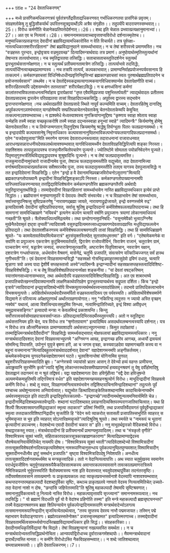 +++
title = "24 देवताधिकरणम्"

+++
मध्ये प्रासंगिकमधिकरणत्रयं पूर्वतंत्रगर्तेद्रपीताद्यधिकरणवत् गर्भाधिकरणतया प्रासंगिकं प्रवृत्तम्। संग्रहश्लोकेषु तु बुद्धिसौकर्यार्थं उपरितनसूत्रद्वयार्थोऽपि अत्रैव संगृहीतः।। तदुपर्यपि बादरायणस्सम्भवात्।।25।। विरोधः कर्मणीति चेन्नानेकप्रतिपत्तेर्दर्शनात्।।26।। शब्द इति चेन्नातः प्रभवात्प्रत्यक्षानुमानाभ्यां।।27।। अत एव च नित्यत्वं।।28।। समाननामरूपत्वाच्चावृत्तावप्यविरोधो दर्शनात्स्मृतेश्च।। मनुष्याधिकारप्रसङ्गात् देवादीनां ब्रह्मविद्यायामधिकारोस्ति न वेति विचार्यते। तत्र पूर्वपक्षः- नास्त्यधिकारश्शरीररहितानां" तेषां ब्रह्मविद्यानुष्ठाने सामर्थ्याभावात्। न च तेषां शरीरवत्त्वे प्रमाणमस्ति। नच "वज्रहस्तः पुरन्दरः, इन्द्रोवृत्राय वज्रमुदयच्छ" दित्यादिमन्त्रार्थवादः तत्र प्रमाणं। अनुष्ठेयार्थस्मृतिस्तुत्यर्थानां तेषान्तत्र तात्पर्याभावात्। नच स्मृतिद्वारतया तत्सिद्धिः। सताचासताचस्तुतिदर्शनेन स्तुत्यर्थं द्वारभूतार्थसत्तानपेक्षणात्। न च स्तुत्यर्थं प्रतीयमानतामात्रेण तत्सिद्धिः। तात्पर्याभावे तदसिद्धेः, तात्पर्याधीिनत्वाच्छब्दप्रामाण्यस्य । नच तत्रापि तात्पर्यं, कल्पकाभावात्। प्रामाण्यनिर्वाहप्रयोजनपर्यवसानाय हि तत्कल्पनं। कर्मकाण्डवचसां विधिनिषेधाधीनप्रवृत्तिनिवृत्तिभ्यां ब्रह्मकाण्डवचसां स्वतः पुरुषार्थब्रह्मप्रतिपादनेन च प्रयोजनपर्यवसानं" लब्धमेव। न च देवतोद्देस्यकद्रव्यत्यागात्मकयागविधिवाक्यान्येव देवतापेक्षणीति वाच्यं। शरीररहितस्यापि उद्देशसम्भवेन ततस्तासां" शरीरापेक्षाऽसिद्धेः। न च क्षणध्वंसिनां कर्मणां कालांतरभाविफलसाधनत्वनिर्वाहाय द्वारापेक्षायां "तृप्त एवैवमिंद्रप्रजया पशुभिस्तर्पयती" त्याद्यर्थवादतः प्रतीतस्य देवताप्रसादस्य द्वारत्वेन परिग्राह्यतया तासां विग्रहादिपञ्चकसिद्धिः। अपूर्वस्य द्वारस्य सद्भावेन द्वारान्तरानपेक्षणात् ।नच अर्थवादप्रतीते देवताप्रसादे स्थिते नापूर्वं कल्प्यमिति वाच्यम्। देवतारहितेषु दानादिषु अपूर्वकल्पनाऽवश्यंभावात् यागहोमेष्वपि सम्प्रतिपन्नाचेतनदेवताकेषु चेतनदेवताकेष्वपि केषुचित् तत्कल्पनाऽवश्यम्भावाच्च। न ह्यश्वमेधे मेध्यस्याश्वस्य गुणक्रियांगान्युद्दिश्य "कृष्णाय स्वाहा श्वेताय स्वाहा यन्मेहसि तस्मै स्वाहा यच्छकृत्करोषि तस्मै स्वाहा दद्भ्यस्स्वाहा हनूभ्यां स्वाहे" त्यादिमन्त्रैः" किर्यमाणेषु होमेषु चेतनादेवतास्ति। न च तिर्यग्जन्मगतान् पितॄनुद्दिश्य क्रियमाणेषु श्राद्धेषु तिर्यग्भूताः पितरः फलप्रदानसमर्थाः। न च इन्द्रादयोपि कल्पावसानेषु निवृत्ताधिकारः कल्पावसानानुष्ठितभाविकल्पभोग्यफलयागादिफलप्रदानसमर्थाः। एतेन "यजदेवपूजाया"मिति स्मरणेन यागस्य देवताराधनरूपत्वात् तदाराधनानां राजाराधनवत् आराधनप्रसन्नाराधनीयदेयफलार्थत्वावश्यम्भावात् यागविधिसामर्थ्येन देवताविग्रहसिद्धिरित्यपि शङ्का निरस्ता। राज्ञश्शिशवः तत्पादुकादयश्च राजभृत्यैरुचितोपचारेण पूज्यन्ते। ज्योतिष्टोमे सोमलता पयोन्ननिवेदनेन पूज्यते। पितृमातृगुरुभर्त्रतिथिविद्यावृद्धादयश्च शुश्रूषादिभिः पूज्यन्ते। न च तेषां फलप्रदातृत्वमस्ति। राजकुमारादीनामुपंचारो राजादीनामेव पूजा, तेषाञ्च फलदातृत्वमस्तीति यद्युच्येत, तदा देवतानामिज्या वर्णाश्रमादिरूपाचारप्रवर्तकस्य सर्वेश्वरस्यैव पूजा, तस्य फलदातृत्वमस्तीति ततएव यागस्य देवपूजात्वसिद्धेः न तत इन्द्रादिदेवानां विग्रहसिद्धिः। एतेन "इन्द्रो ह वै देवानामभिप्रवब्राजविरोचनोऽसुराणा"मित्यादि ब्रह्मकाण़्डगतोपाख्यानैः इन्द्रादीनां विग्रहसिद्धिशङ्काऽपि निरस्ता। कर्मकाण्डगतोपाख्यानानामपि पारिप्लवाधिकरणन्यायत् तत्तद्विद्याविधिशेषत्वेन कर्मकाण्डगतैरिव ब्रह्मकाण्डगतैरपि अर्थवादैः स्तुतिद्वाराभूतार्थासिद्धेः। तस्माद्देवादीनां विग्रहरहितानां सामर्थ्याभावेन नास्ति ब्रह्मविद्यास्वधिकार इत्येवं प्राप्ते सिद्धांतः।। ब्रह्मोपासनं मनुष्याणामुपरि ये देवादयः तेष्वपि संभवत्येव। न च विग्रहाभावेन तेषां सामर्थ्याभावः, सर्वास्वप्युपनिषत्सु सृष्टिप्रकरणेषु "नारायणद्ब्रह्मा जायते, नारायणाद्रुद्रोजायते, इन्द्रो वरुणस्सोमे रुद्र" इत्यादिवाक्यैः देवादीनां सृष्टिप्रतिपादनात्, सर्वासु श्रुतिषु इन्द्रादिपदानां कर्मविशेषफलत्वप्रतिपादनाच्च। तथा हि सामगानां सामविधिब्राह्मणे "मयिवर्च" इत्यनेन कल्पेन चत्वारि वर्षाणि प्रयुञ्जानः त्रयाणां लोकानामाधिपत्यं गच्छती"ति श्रूयते। त्रैलोक्याधिपत्यमिंद्रत्वमेव। तथा छन्दोगानामुपनिषदि- "वसूनामेवैको भूत्वाऽग्निनैव मुखेनैतदेवामृतं द्दष्ट्वा तृप्यती"त्यादिवाक्यैः वसुरुद्रादित्यमरुत्साध्द्याख्यगणदेवतापदप्राप्तिः मधुविद्याफलत्वेन प्रतिपाद्यते। तथा देवतावशीकरणस्य कर्मविशेषफलत्वश्रवणादपि तासां विग्रहसिद्धिः। तथा हि सामविधिब्राह्मणे श्रूयते- "यः कामयेतावर्तयेयामित्येकरात्रं" क्षुरसंयुक्तस्तिष्ठेत् सुतासांमधुमत्तमा" इति वर्गः। "एतेषामेकमनेकं वा सर्वाणि वा प्रयुञ्जानः एकरात्रेण कुटुंबिनमावर्तयति, द्विरात्रेण राजोपजीविनं, त्रिरात्रेण राजानं, चतूरात्रेण ग्रामं, पञ्चरात्रेण नगरं, षड्रात्रेण जनपदं, सप्तरात्रेणासुररक्षांसि, अष्टरात्रेण पितृपिशाचान्, नवरात्रेण यक्षान्, दशरात्रेण गन्धर्वाप्सरसः, अर्धमासेन वैश्रवणं, मासेनेंद्रं, चतुर्भिः प्रजापतिं, संवत्सरेण यत्किञ्चिज्जगत् सर्वं हास्थ गुणीभवती"ति। एवं देवतानां विग्रहसामान्यसिद्धौ "सहस्राक्षो गोत्रभिद्वज्रवाहुरस्मासुदेवो द्रविणं दधातु, चत्वारि शृङागा त्रयो अस्य पादा द्वेशीर्षे सप्तहस्तासो अस्ये"त्यादिमन्त्रैः इन्द्राग्न्यादीनां सहस्राक्षसप्तहस्तत्वादिविशिष्ट- विग्रहविशेषसिद्धिः। न च तेषु विग्रहविशेषप्रतिपादनानपेक्षा शङ्कनीया। "यां देवतां वषट्करिष्यन् स्यात्तांमनसाध्यानासम्भवात्, तथा अर्थवादैरपि वज्रहस्तत्वादिविशिष्टविग्रहसिद्धिः। अत एव शाबरभाष्ये प्रजापतिचपोत्खननादिवाक्यानामपि लाक्षणिकार्थपरिग्रहेण द्वारभूतस्याप्यर्थस्य सद्रूपता दर्शिता। किंच "इन्द्रो वृत्राये"त्यादिवादानां इन्द्रवृत्रादिशब्देभ्योपि विभक्त्युत्पत्त्यर्थमर्थवत्त्वन्तावदपेक्षितम्। तदभावे प्रातिपदिकत्वाभावेन विभक्त्यनुत्पत्तेः। अपेक्षितोर्थस्तदर्थवादैस्समर्पितो वज्रहस्तत्वादिरूप एव पर्यवस्यति। अपेक्षितार्थविशेषसमर्पणे विद्यमाने तं परित्यज्य अपेक्षापूरणार्थं अर्थांतरग्रहणायोगात्। ननु "नकिरिन्द्र त्वदुत्तरः न ज्यायो अस्ति वृत्रहन् नक्येवं" यथात्वं, आत्वा विशंत्विन्दवःसमुद्रमिव सिन्धवः, नत्वामिन्द्रातिरिच्यते, इन्द्रं विश्वा अवीवृधन् समुद्रव्यचसङ्गिरः" इत्यादयो मन्त्राः न केवलमिन्द्रं प्रकाशयन्ति। किन्तु सर्वोत्तरत्वसर्वसोमग्रहपात्रत्वसर्वाग्जाल- प्रतिपाद्यत्वादिभिरसदर्थैस्स्तुवन्त्यपि। अतो न स्तुतिद्वारा अर्थसत्तानियम इति चेत्, यत्र विरोधः तत्र "श्रृणोतग्रावाण" इत्यादिष्विव असदर्थावलम्बनत्वस्यापि दर्शनात्। यत्र न विरोधः तत्र औत्सर्गिकस्वतः प्रामाण्यवशादपि अर्थसत्ताऽभ्युपगन्तव्या। किमुत तदपेक्षायां। तस्माद्विधिमन्त्रार्थवादैर्देवादीनां" विग्रहसिद्धेः सामर्थ्यसद्भावात् मोक्षफलायां ब्रह्मविद्यायामस्त्यधिकारः। ननु मन्त्रार्थवादादिवशात् देवानां विग्रहवत्त्वाभ्युपगमे "अग्निमग्न आवह, इन्द्रागच्छ हरिव आगच्छ, अध्वर्यो द्रावयत्वं सोममिन्द्र पिपासति, उपोनूनं युयुजे बृषणा हरी, आ च जगाम वृत्रहा, कस्यवाऽहदेवा यज्ञमागच्छति कस्य वा न बहूनां यजमानाना"मित्यादिबहुतरमंत्रार्थवाददर्शनात् देवानां" यज्ञदेशागमनमपि अङ्गीकर्तव्यम्। कथमेकस्येन्द्रस्य युगपदनेकयज्ञदेशागमनं घटते। भूतवशिनान्तेषां योगिनामिव युगपत् बहुशरीरपरिग्रहसम्भवादिति ब्रूमः। "अग्नेस्त्रयो ज्यायांसो भ्रातर आसन् ते देवेभ्यो हव्यं वहन्तः प्रामीयन्त, अवाढ्ढव्यानि सुरभीणि कृत्वे"त्यादि श्रुतिषु लोकान्तरस्थदेवसमीपप्रापणार्थं हव्यवदृनश्रवणं तु येषु दर्वीहोमादिषु देवताह्वानं तदागमनं वा न श्रुतं तद्विषयं। यद्वा यज्ञदेशमागता देवाः हविर्गृहीत्वा "यद्वै देवा हविजुषन्ते अल्पमप्येकमाहुतिमपि तद्गिरिमात्रं वर्धत" इति यज्ञदेशागमनहव्यवहनश्रुत्योर्न विरोधः। माभूदिन्द्रादीनां विग्रहवत्वे कर्मणि विरोधः। शब्दे तु स्यात्, विग्रहाणामनित्वावश्यंभावेन तद्विशिष्टवाचिनामिन्द्रादिशब्दानां" तदुत्पत्तेः पूर्वं पश्चाच्च अर्थशून्यत्वस्य अनिवार्यत्वात्। यद्युच्येत डित्थादिसाङ्केतिकशब्दानामिव कादाचित्केनाप्यर्थेन अर्थवत्त्वमुपपद्यत इति तदाऽपि इन्द्रादिपूर्वापरकालयोः- "इन्द्रागच्छे"त्यादीनामर्थशून्यत्वमनिवार्यमिति चेन्न। इन्द्रादीनामिंद्रादिशब्दप्रभवतयेन्द्रादि- शब्दानां घटादिशब्दवत् प्रवाहनादिव्यक्तिपरम्परागजातिवाचित्वात्। यथा हि शिल्पी शिल्पशास्रावगतमिंद्राद्याकारं स्मृत्वा तदाकारां" प्रतिमां निर्माति, तथा प्रजापतिर्वेदावगतं पूर्वपूर्वेन्द्राद्याकारं स्मृत्वा तत्तदाकारविशिष्टानिंद्रादीन् सृजतीति हि "वेदेन रूपे व्याकरोत् सतासती प्रजापतिस्सभूरिति व्याहरत् स भूमिमसृजत स भुव इति व्याहरत् सोऽन्तरिक्षमसृजते"त्यादिश्रुतिषु श्रूयते। तथा स्मर्यते च "नामरूपं च भूतानां कृत्यादीनां प्रपञ्चनम्। वेदशब्देभ्य एवादौ देवादीनां चकार स" इति। ननु माभूदर्थद्वारको वैदिकशब्दे विरोधः। शब्दद्वारकस्तु स्यात्। मंत्रार्थवादादीनां हि प्रतीयमानार्थे प्रामाण्यमुपपादितम्। तथा च "मंत्रकृतो वृणीते" विश्वामित्रस्य सूक्तं भवति, संहिताकारपदकारसूत्रकारब्राह्मणकाराणा" मित्यादिप्रामाण्याद्वेदस्य पौरुषेयत्वनिवार्यमितिचेत् नायमपि दोषः। "विश्वामित्रस्य सूक्तं भवती"त्यादिवेदशब्देभ्यो विश्वामित्रादीनां तत्तत्सूक्तविशेषदर्शनादिरूपकृत्यविशेषान् नामरूपाणिचानुसन्धाय पूर्वकल्पानुष्ठितपुण्यवशात् विश्वामित्रादीन् सूक्तादीननधीत्यैव द्रष्टुं समर्थान् प्रजापतिः" सृष्ट्वा विश्वामित्रादिपदेषु निवेशयति। अनधीत्य तत्तत्सुक्तादिदर्शनसामर्थ्यमेव च मन्त्रकृत्त्वादिकं। ततो न वेदानित्यत्वापत्तिः। अथ स्यात चतुर्मुखस्य स्वमानेन परार्धद्वयजीविनः चतुर्युगसहस्ररूपैकैकदिवसात्मकस्य अवान्तरकल्पस्यावसाने तावत्कालप्रमाणरात्रिरूपे नैमित्तिकप्रलये भूर्भुवस्स्वरिति त्रैलोक्यमात्रस्य नाश इति वेदसत्त्वात् भवतुवेदशब्दपूर्विका तदनंतरसृष्टिः। तदीयवर्षशतावसाने तावत्प्रमाणोः यः प्राकृतप्रयकालः तदा व्याकृतप्रयन्तसर्वनाशे वेदस्यापि नाशावश्यम्भावात् कथन्तदनन्तरमहाकल्पादौ वेदशब्दपूर्विका सृष्टिः, कथञ्च प्राकृतप्रलये नश्यतो वेदस्य नित्यत्वमितिचेत् उच्यते- तदा वेदानां नाशो न दोषः, "छन्दांसि जज्ञिरेतस्मादि"ति श्रुतिषु महाकल्पादौ तेषामपि सृष्टिश्रवणात्। समानानुपूर्विकत्वरूपे तु नित्यत्वे नास्ति विरोधः। महाकल्पावृत्तावपि सृज्ज्यानां" समाननामरूपत्वात्। नच तदसिद्धिः। " यो ब्रह्माणं विदधाति पूर्वं यो वै वेदांश्च प्रहिणोति तस्मा" इति मन्त्रे महाकल्पादौ ब्रह्मसृष्ट्यनन्तरं" तस्मै वेदप्रदानश्रवणस्य ब्रह्मा शिल्पिन्यायेन पूर्वकल्पेन्द्रादिनामरूपाणि मन्त्रार्थवादेभ्योऽवगत्य तत्समाननामरूपानिन्द्रादीन् सृजत्वित्येतदर्थत्वात्, "तस्य सुप्तस्य देवस्य नाभौ पद्ममजायत। तस्मिन् पद्मे महाभावग वेदवेदाङ्गपारगः। ब्रह्मोत्पन्नस्सतेनोक्तः" प्रजास्सृजमहामत" इत्यादिस्मरणाच्च। तस्माद्देवादीनां विग्रहवतामर्थित्वसामर्थ्ययोगादस्तिब्रह्मविद्यायामधिकार इति सिद्धं।। संग्रहकारिकाः।। देवादीनामधिकृतिर्विद्यायां नैव विद्यते। तेषां विग्रहशून्यानां नखल्पवस्ति समर्थता।। न च मन्त्रार्थवादेभ्यस्तत्सिद्धिप्रार्थनोचिता। आन्यपर्याद्विरोधाच्च दुर्वारात्कगर्मशब्दयोः।। मैवम्मन्त्रार्थवादानां द्वारार्थेऽप्यस्ति मानता। न कर्मणि विरोधोऽस्ति नैकविग्रहसम्भवात्।। न शब्दे जातिशब्दत्वात् सम्त्वान्नामरूपयोः।। इति देवताधिकरणम्।।7।।
